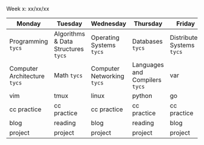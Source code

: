 Week x: xx/xx/xx

| Monday | Tuesday | Wednesday | Thursday | Friday | Saturday | Sunday |
| ------ | ------- | --------- | -------- | ------ | -------- | ------ |
| Programming `tycs` | Algorithms & Data Structures `tycs`| Operating Systems `tycs` | Databases `tycs` | Distributed Systems `tycs` | var | --- |
| Computer Architecture `tycs` | Math `tycs` | Computer Networking `tycs` | Languages and Compilers `tycs` | var | var | --- | 
| vim | tmux | linux | python | go | c | --- |
| cc practice | cc practice | cc practice | cc practice | cc practice | var | --- |
| blog | reading | blog | reading | blog | reading | --- |
| project | project | project | project | project | --- | --- |
